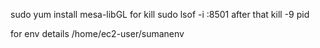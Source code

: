 sudo yum install mesa-libGL
for kill 
sudo lsof -i :8501
after that kill -9 pid


for env details
/home/ec2-user/sumanenv
